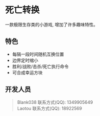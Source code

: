 # 死亡转换
一款极限生存类的小游戏, 增加了许多趣味特性。

## 特色
* 每隔一段时间随机互换位置
* 边界定时缩小
* 胜利/战败/击杀/死亡执行命令
* 可合成幸运方块

## 开发人员
> Blank038 联系方式(QQ): 1349905649  
> Laotou 联系方式(QQ): 18922569